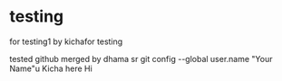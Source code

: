 # testing
for testing1
by kichafor testing

tested github
merged by dhama sr
 git config --global user.name "Your Name"u
 Kicha here
 Hi